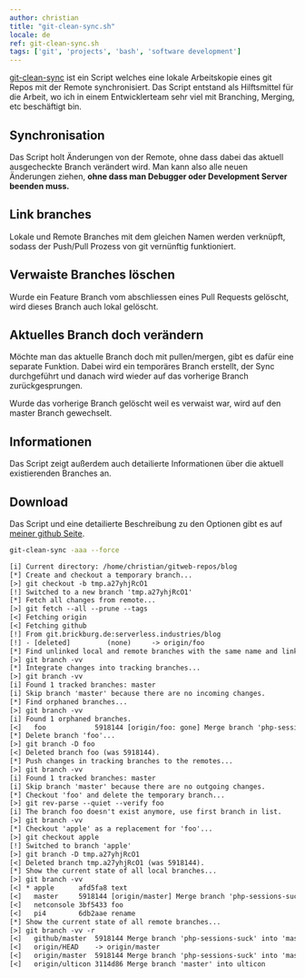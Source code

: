 ```yaml
---
author: christian
title: "git-clean-sync.sh"
locale: de
ref: git-clean-sync.sh
tags: ['git', 'projects', 'bash', 'software development']
---
```


[git-clean-sync][git] ist ein Script welches eine lokale Arbeitskopie
eines git Repos mit der Remote synchronisiert. Das Script entstand als
Hilftsmittel für die Arbeit, wo ich in einem Entwicklerteam sehr viel mit
Branching, Merging, etc beschäftigt bin.

## Synchronisation

Das Script holt Änderungen von der Remote, ohne dass dabei das aktuell
ausgecheckte Branch verändert wird. Man kann also alle neuen Änderungen
ziehen, **ohne dass man Debugger oder Development Server beenden muss.**

## Link branches

Lokale und Remote Branches mit dem gleichen Namen werden verknüpft,
sodass der Push/Pull Prozess von git vernünftig funktioniert.

## Verwaiste Branches löschen

Wurde ein Feature Branch vom abschliessen eines Pull Requests gelöscht,
wird dieses Branch auch lokal gelöscht.

## Aktuelles Branch doch verändern

Möchte man das aktuelle Branch doch mit pullen/mergen, gibt es dafür eine
separate Funktion. Dabei wird ein temporäres Branch erstellt, der Sync
durchgeführt und danach wird wieder auf das vorherige Branch zurückgesprungen.

Wurde das vorherige Branch gelöscht weil es verwaist war, wird auf den master
Branch gewechselt.

## Informationen

Das Script zeigt außerdem auch detailierte Informationen über die aktuell
existierenden Branches an.

## Download

Das Script und eine detailierte Beschreibung zu den Optionen gibt es
auf [meiner github Seite][git].

[git]: https://github.com/perryflynn/git-utils

```sh
git-clean-sync -aaa --force
```

```txt
[i] Current directory: /home/christian/gitweb-repos/blog
[*] Create and checkout a temporary branch...
[>] git checkout -b tmp.a27yhjRcO1
[!] Switched to a new branch 'tmp.a27yhjRcO1'
[*] Fetch all changes from remote...
[>] git fetch --all --prune --tags
[<] Fetching origin
[<] Fetching github
[!] From git.brickburg.de:serverless.industries/blog
[!] - [deleted]         (none)     -> origin/foo
[*] Find unlinked local and remote branches with the same name and link them...
[>] git branch -vv
[*] Integrate changes into tracking branches...
[>] git branch -vv
[i] Found 1 tracked branches: master
[i] Skip branch 'master' because there are no incoming changes.
[*] Find orphaned branches...
[>] git branch -vv
[i] Found 1 orphaned branches.
[<]   foo            5918144 [origin/foo: gone] Merge branch 'php-sessions-suck' into 'master'
[*] Delete branch 'foo'...
[>] git branch -D foo
[<] Deleted branch foo (was 5918144).
[*] Push changes in tracking branches to the remotes...
[>] git branch -vv
[i] Found 1 tracked branches: master
[i] Skip branch 'master' because there are no outgoing changes.
[*] Checkout 'foo' and delete the temporary branch...
[>] git rev-parse --quiet --verify foo
[i] The branch foo doesn't exist anymore, use first branch in list.
[>] git branch -vv
[*] Checkout 'apple' as a replacement for 'foo'...
[>] git checkout apple
[!] Switched to branch 'apple'
[>] git branch -D tmp.a27yhjRcO1
[<] Deleted branch tmp.a27yhjRcO1 (was 5918144).
[*] Show the current state of all local branches...
[>] git branch -vv
[<] * apple      afd5fa8 text
[<]   master     5918144 [origin/master] Merge branch 'php-sessions-suck' into 'master'
[<]   netconsole 3bf5433 foo
[<]   pi4        6db2aae rename
[*] Show the current state of all remote branches...
[>] git branch -vv -r
[<]   github/master  5918144 Merge branch 'php-sessions-suck' into 'master'
[<]   origin/HEAD    -> origin/master
[<]   origin/master  5918144 Merge branch 'php-sessions-suck' into 'master'
[<]   origin/ulticon 3114d86 Merge branch 'master' into ulticon
```

